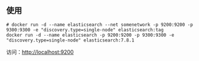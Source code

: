 ## 使用
```$dockerfile
# docker run -d --name elasticsearch --net somenetwork -p 9200:9200 -p 9300:9300 -e "discovery.type=single-node" elasticsearch:tag
docker run -d --name elasticsearch -p 9200:9200 -p 9300:9300 -e "discovery.type=single-node" elasticsearch:7.8.1
```

访问：[http://localhost:9200](http://localhost:9200)
